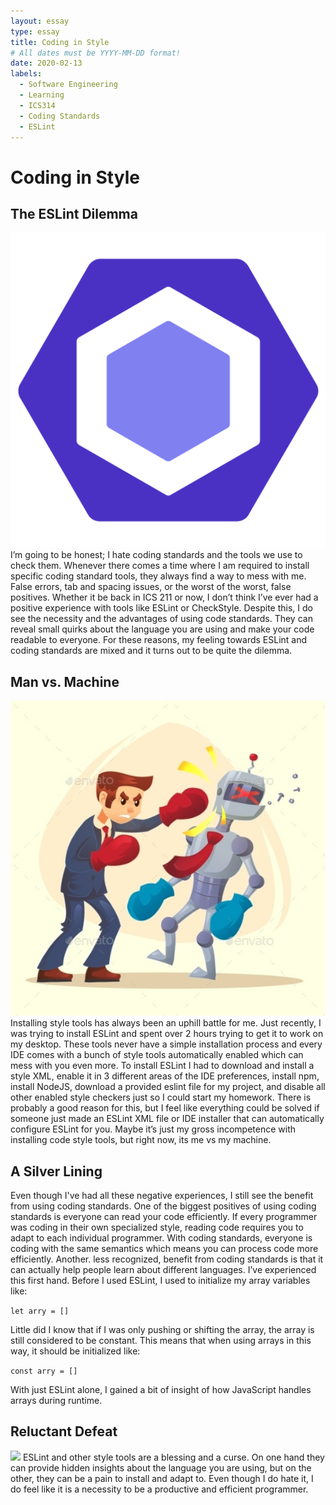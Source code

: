 ```yaml
---
layout: essay
type: essay
title: Coding in Style
# All dates must be YYYY-MM-DD format!
date: 2020-02-13
labels:
  - Software Engineering
  - Learning
  - ICS314
  - Coding Standards
  - ESLint
---
```

# Coding in Style
## The ESLint Dilemma

<img class="ui medium right floated image" src="/images/ESLint.png">
I’m going to be honest; I hate coding standards and the tools we use to check them.  Whenever there comes a time where I am required to install specific coding standard tools, they always find a way to mess with me.  False errors, tab and spacing issues, or the worst of the worst, false positives.  Whether it be back in ICS 211 or now, I don’t think I’ve ever had a positive experience with tools like ESLint or CheckStyle.  Despite this, I do see the necessity and the advantages of using code standards.  They can reveal small quirks about the language you are using and make your code readable to everyone.  For these reasons, my feeling towards ESLint and coding standards are mixed and it turns out to be quite the dilemma.

## Man vs. Machine
<img class="ui medium left floated image" src="/images/boxing.jpg">
 Installing style tools has always been an uphill battle for me.  Just recently, I was trying to install ESLint and spent over 2 hours trying to get it to work on my desktop.  These tools never have a simple installation process and every IDE comes with a bunch of style tools automatically enabled which can mess with you even more.  To install ESLint I had to download and install a style XML, enable it in 3 different areas of the IDE preferences, install npm, install NodeJS, download a provided eslint file for my project, and disable all other enabled style checkers just so I could start my homework.  There is probably a good reason for this, but I feel like everything could be solved if someone just made an ESLint XML file or IDE installer that can automatically configure ESLint for you.  Maybe it’s just my gross incompetence with installing code style tools, but right now, its me vs my machine.
 
 ## A Silver Lining
Even though I've had all these negative experiences, I still see the benefit from using coding standards.  One of the biggest positives of using coding standards is everyone can read your code efficiently.  If every programmer was coding in their own specialized style, reading code requires you to adapt to each individual programmer.  With coding standards, everyone is coding with the same semantics which means you can process code more efficiently.  Another. less recognized, benefit from coding standards is that it can actually help people learn about different languages.  I’ve experienced this first hand.  Before I used ESLint, I used to initialize my array variables like:

```let arry = []```

Little did I know that if I was only pushing or shifting the array, the array is still considered to be constant.  This means that when using arrays in this way, it should be initialized like:

```const arry = []```

With just ESLint alone, I gained a bit of insight of how JavaScript handles arrays during runtime.
## Reluctant Defeat
<img class="ui medium right floated image" src="/images/man_machine.jpg">
ESLint and other style tools are a blessing and a curse.  On one hand they can provide hidden insights about the language you are using, but on the other, they can be a pain to install and adapt to.  Even though I do hate it, I do feel like it is a necessity to be a productive and efficient programmer.


